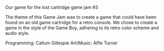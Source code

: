 Our game for the lost cartridge game jam #3

The theme of this Game Jam was to create a game that could have been found on an old game cartridge for a retro console. We chose to create a game in the style of the Game Boy, adhering to its retro color scheme and audio style.

Programming: Callum Gillespie
Art/Music: Alfie Turner
